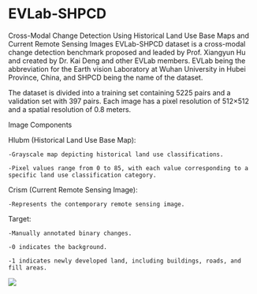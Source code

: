 # EVLab-SHPCD
Cross-Modal Change Detection Using Historical Land Use Base Maps and Current Remote Sensing Images
EVLab-SHPCD dataset is a cross-modal change detection benchmark proposed and leaded by Prof. Xiangyun Hu and created by Dr. Kai Deng and other EVLab members.
EVLab being the abbreviation for the Earth vision Laboratory at Wuhan University in Hubei Province, China, and SHPCD being the name of the dataset.

The dataset is divided into a training set containing 5225 pairs and a validation set with 397 pairs. Each image has a pixel resolution of 512×512 and a spatial resolution of 0.8 meters.

Image Components

  Hlubm (Historical Land Use Base Map):
  
    -Grayscale map depicting historical land use classifications.
    
    -Pixel values range from 0 to 85, with each value corresponding to a specific land use classification category.
    
  Crism (Current Remote Sensing Image):
  
    -Represents the contemporary remote sensing image.
    
  Target:
  
    -Manually annotated binary changes.
    
    -0 indicates the background.
    
    -1 indicates newly developed land, including buildings, roads, and fill areas.
![](https://github.com/whudk/EVLab-SHPCD/blob/main/images/evlab_shpcd.png)
